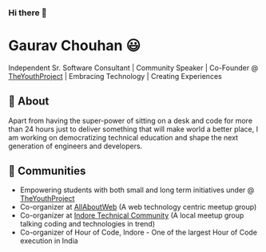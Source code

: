 ### Hi there 👋

<!--
**1483863489qqm/1483863489qqm** is a ✨ _special_ ✨ repository because its `README.md` (this file) appears on your GitHub profile.

Here are some ideas to get you started:

- 🔭 I’m currently working on ...
- 🌱 I’m currently learning ...
- 👯 I’m looking to collaborate on ...
- 🤔 I’m looking for help with ...
- 💬 Ask me about ...
- 📫 How to reach me: ...
- 😄 Pronouns: ...
- ⚡ Fun fact: ...
-->
# Gaurav Chouhan 😃
Independent Sr. Software Consultant | Community Speaker | Co-Founder @ [TheYouthProject](https://github.com/TheYouthProject) | Embracing Technology | Creating Experiences

## 🧐 About
Apart from having the super-power of sitting on a desk and code for more than 24 hours just to deliver something that will make world a better place, I am working on democratizing technical education and shape the next generation of engineers and developers.

## 👯 Communities
- Empowering students with both small and long term initiatives under @ [TheYouthProject](https://theyouthproject.in)
- Co-organizer at [AllAboutWeb](https://twitter.com/allaboutweb) (A web technology centric meetup group)
- Co-organizer at [Indore Technical Community](https://twitter.com/indoretechcom) (A local meetup group talking coding and technologies in trend)
- Co-organizer of Hour of Code, Indore - One of the largest Hour of Code execution in India
